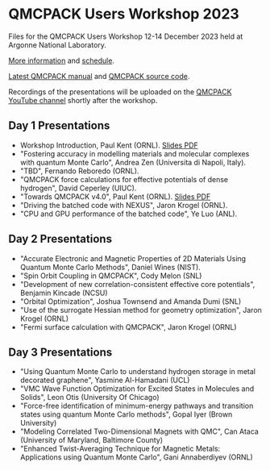 # QMCPACK Users Workshop 2023

Files for the QMCPACK Users Workshop 12-14 December 2023 held at Argonne National Laboratory.

[More information](https://events.cels.anl.gov/event/433/overview) and [schedule](https://events.cels.anl.gov/event/433/page/179-agenda).

[Latest QMCPACK manual](https://qmcpack.readthedocs.io) and [QMCPACK source code](https://github.com/QMCPACK/qmcpack).

Recordings of the presentations will be uploaded on the [QMCPACK YouTube channel](https://www.youtube.com/@qmcpack3658/videos) shortly after the workshop.

## Day 1 Presentations

* Workshop Introduction, Paul Kent (ORNL). [Slides PDF](https://github.com/QMCPACK/qmcpack_workshop_2023/blob/main/Kent_Introduction_vfinal.pdf)
* "Fostering accuracy in modelling materials and molecular complexes with quantum Monte Carlo", Andrea Zen (Universita di Napoli, Italy).
* "TBD", Fernando Reboredo (ORNL).
* "QMCPACK force calculations for effective potentials of dense hydrogen", David Ceperley (UIUC).
* "Towards QMCPACK v4.0", Paul Kent (ORNL). [Slides PDF](https://github.com/QMCPACK/qmcpack_workshop_2023/blob/main/Kent_Towards_QMCPACK_v4_vfinal.pdf)
* "Driving the batched code with NEXUS", Jaron Krogel (ORNL).
* "CPU and GPU performance of the batched code", Ye Luo (ANL).

## Day 2 Presentations

* "Accurate Electronic and Magnetic Properties of 2D Materials Using Quantum Monte Carlo Methods", Daniel Wines (NIST).
* "Spin Orbit Coupling in QMCPACK", Cody Melon (SNL)   
* "Development of new correlation-consistent effective core potentials", Benjamin Kincade (NCSU)
* "Orbital Optimization", Joshua Townsend and Amanda Dumi (SNL)
* "Use of the surrogate Hessian method for geometry optimization", Jaron Krogel (ORNL)
* "Fermi surface calculation with QMCPACK", Jaron Krogel (ORNL)

## Day 3 Presentations

* "Using Quantum Monte Carlo to understand hydrogen storage in metal decorated graphene", Yasmine Al-Hamadani (UCL)
* "VMC Wave Function Optimization for Excited States in Molecules and Solids", Leon Otis (University Of Chicago)
* "Force-free identification of minimum-energy pathways and transition states using quantum Monte Carlo methods", Gopal Iyer (Brown University)
* "Modeling Correlated Two-Dimensional Magnets with QMC", Can Ataca (University of Maryland, Baltimore County)
* "Enhanced Twist-Averaging Technique for Magnetic Metals: Applications using Quantum Monte Carlo", Gani Annaberdiyev (ORNL)

